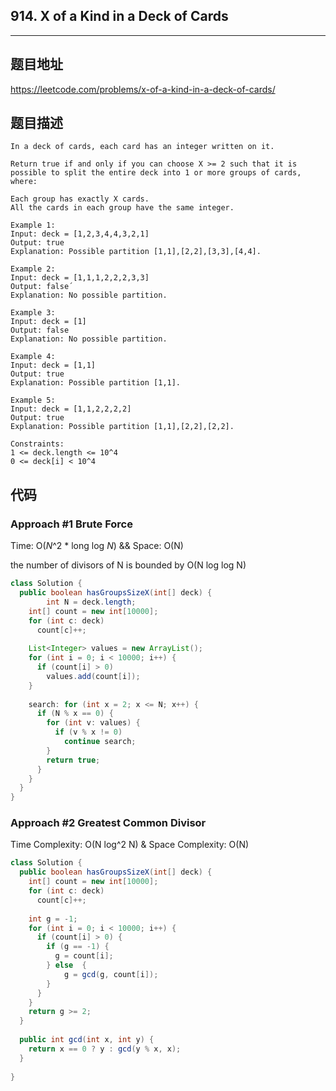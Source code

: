 ## 914. X of a Kind in a Deck of Cards

----
## 题目地址

https://leetcode.com/problems/x-of-a-kind-in-a-deck-of-cards/

## 题目描述
```
In a deck of cards, each card has an integer written on it.

Return true if and only if you can choose X >= 2 such that it is possible to split the entire deck into 1 or more groups of cards, where:

Each group has exactly X cards.
All the cards in each group have the same integer.
 
Example 1:
Input: deck = [1,2,3,4,4,3,2,1]
Output: true
Explanation: Possible partition [1,1],[2,2],[3,3],[4,4].

Example 2:
Input: deck = [1,1,1,2,2,2,3,3]
Output: false´
Explanation: No possible partition.

Example 3:
Input: deck = [1]
Output: false
Explanation: No possible partition.

Example 4:
Input: deck = [1,1]
Output: true
Explanation: Possible partition [1,1].

Example 5:
Input: deck = [1,1,2,2,2,2]
Output: true
Explanation: Possible partition [1,1],[2,2],[2,2].
 
Constraints:
1 <= deck.length <= 10^4
0 <= deck[i] < 10^4
```

## 代码

### Approach #1 Brute Force

Time: O(*N*^2 * long log *N*) && Space: O(N)  

the number of divisors of N is bounded by O(N log log N)

```java
class Solution {
  public boolean hasGroupsSizeX(int[] deck) {
		int N = deck.length;
    int[] count = new int[10000];
    for (int c: deck)
      count[c]++;
    
    List<Integer> values = new ArrayList();
    for (int i = 0; i < 10000; i++) {
      if (count[i] > 0)
        values.add(count[i]);
    }
    
    search: for (int x = 2; x <= N; x++) {
      if (N % x == 0) {
        for (int v: values) {
          if (v % x != 0)
            continue search;
        }
        return true;
      }
    }
  }
}
```

### Approach #2 Greatest Common Divisor

Time Complexity: O(N log^2 N) & Space Complexity: O(N)

```java
class Solution {
  public boolean hasGroupsSizeX(int[] deck) {
    int[] count = new int[10000];
    for (int c: deck)
      count[c]++;
    
    int g = -1;
    for (int i = 0; i < 10000; i++) {
      if (count[i] > 0) {
        if (g == -1) {
          g = count[i];
        } else  {
        	g = gcd(g, count[i]);
      	}
      }
    }
    return g >= 2;
  }
  
  public int gcd(int x, int y) {
    return x == 0 ? y : gcd(y % x, x);
  }
  
}
```















